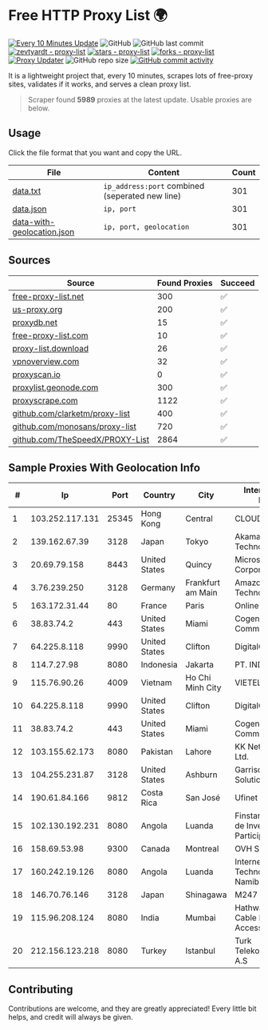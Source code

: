 
# Free HTTP Proxy List 🌍

[![Every 10 Minutes Update](https://github.com/mertguvencli/http-proxy-list/actions/workflows/main.yml/badge.svg?branch=main)](https://github.com/mertguvencli/http-proxy-list/actions/workflows/main.yml)
![GitHub](https://img.shields.io/github/license/mertguvencli/http-proxy-list)
![GitHub last commit](https://img.shields.io/github/last-commit/mertguvencli/http-proxy-list)
[![zevtyardt - proxy-list](https://img.shields.io/static/v1?label=zevtyardt&message=proxy-list&color=blue&logo=github)](https://github.com/zevtyardt/proxy-list "Go to GitHub repo")
[![stars - proxy-list](https://img.shields.io/github/stars/zevtyardt/proxy-list?style=social)](https://github.com/zevtyardt/proxy-list)
[![forks - proxy-list](https://img.shields.io/github/forks/zevtyardt/proxy-list?style=social)](https://github.com/zevtyardt/proxy-list)
[![Proxy Updater](https://github.com/zevtyardt/proxy-list/workflows/Proxy%20Updater/badge.svg)](https://github.com/zevtyardt/proxy-list/actions?query=workflow:"Proxy+Updater")
![GitHub repo size](https://img.shields.io/github/repo-size/zevtyardt/proxy-list)
[![GitHub commit activity](https://img.shields.io/github/commit-activity/m/zevtyardt/proxy-list?logo=commits)](https://github.com/zevtyardt/proxy-list/commits/main)

It is a lightweight project that, every 10 minutes, scrapes lots of free-proxy sites, validates if it works, and serves a clean proxy list.

> Scraper found **5989** proxies at the latest update. Usable proxies are below.

## Usage

Click the file format that you want and copy the URL.

|File|Content|Count|
|----|-------|-----|
|[data.txt](https://raw.githubusercontent.com/mertguvencli/http-proxy-list/main/proxy-list/data.txt)|`ip_address:port` combined (seperated new line)|301|
|[data.json](https://raw.githubusercontent.com/mertguvencli/http-proxy-list/main/proxy-list/data.json)|`ip, port`|301|
|[data-with-geolocation.json](https://raw.githubusercontent.com/mertguvencli/http-proxy-list/main/proxy-list/data-with-geolocation.json)|`ip, port, geolocation`|301|

## Sources

|Source|Found Proxies|Succeed|
|------|-------------|-------|
|[free-proxy-list.net](https://free-proxy-list.net)|300|✅|
|[us-proxy.org](https://www.us-proxy.org)|200|✅|
|[proxydb.net](http://proxydb.net)|15|✅|
|[free-proxy-list.com](https://free-proxy-list.com/?page=&port=&type%5B%5D=http&type%5B%5D=https&up_time=0&search=Search)|10|✅|
|[proxy-list.download](https://www.proxy-list.download/HTTP)|26|✅|
|[vpnoverview.com](https://vpnoverview.com/privacy/anonymous-browsing/free-proxy-servers)|32|✅|
|[proxyscan.io](https://www.proxyscan.io)|0|✅|
|[proxylist.geonode.com](https://proxylist.geonode.com/api/proxy-list?limit=300&page=1&sort_by=lastChecked&sort_type=desc&protocols=http,https)|300|✅|
|[proxyscrape.com](https://api.proxyscrape.com/v2/?request=displayproxies&protocol=http&timeout=10000&country=all&ssl=all&anonymity=all)|1122|✅|
|[github.com/clarketm/proxy-list](https://raw.githubusercontent.com/clarketm/proxy-list/master/proxy-list-raw.txt)|400|✅|
|[github.com/monosans/proxy-list](https://raw.githubusercontent.com/monosans/proxy-list/main/proxies/http.txt)|720|✅|
|[github.com/TheSpeedX/PROXY-List](https://raw.githubusercontent.com/TheSpeedX/PROXY-List/master/http.txt)|2864|✅|


## Sample Proxies With Geolocation Info

|#|Ip|Port|Country|City|Internet Service Provider|
|-|--|----|-------|----|-------------------------|
|1|103.252.117.131|25345|Hong Kong|Central|CLOUDWEBMANAGE|
|2|139.162.67.39|3128|Japan|Tokyo|Akamai Technologies, Inc.|
|3|20.69.79.158|8443|United States|Quincy|Microsoft Corporation|
|4|3.76.239.250|3128|Germany|Frankfurt am Main|Amazon Technologies Inc.|
|5|163.172.31.44|80|France|Paris|Online S.A.S.|
|6|38.83.74.2|443|United States|Miami|Cogent Communications|
|7|64.225.8.118|9990|United States|Clifton|DigitalOcean, LLC|
|8|114.7.27.98|8080|Indonesia|Jakarta|PT. INDOSAT Tbk|
|9|115.76.90.26|4009|Vietnam|Ho Chi Minh City|VIETELGPRS|
|10|64.225.8.118|9990|United States|Clifton|DigitalOcean, LLC|
|11|38.83.74.2|443|United States|Miami|Cogent Communications|
|12|103.155.62.173|8080|Pakistan|Lahore|KK Networks (Pvt) Ltd.|
|13|104.255.231.87|3128|United States|Ashburn|Garrison Network Solutions LLC|
|14|190.61.84.166|9812|Costa Rica|San José|Ufinet Costa Rica|
|15|102.130.192.231|8080|Angola|Luanda|Finstar - Sociedade de Investimento e Participacoes S.A|
|16|158.69.53.98|9300|Canada|Montreal|OVH SAS|
|17|160.242.19.126|8080|Angola|Luanda|Internet Technologies Namibia|
|18|146.70.76.146|3128|Japan|Shinagawa|M247 Europe Infra|
|19|115.96.208.124|8080|India|Mumbai|Hathway IP over Cable Internet Access|
|20|212.156.123.218|8080|Turkey|Istanbul|Turk Telekomunikasyon A.S|



## Contributing

Contributions are welcome, and they are greatly appreciated! Every
little bit helps, and credit will always be given.

